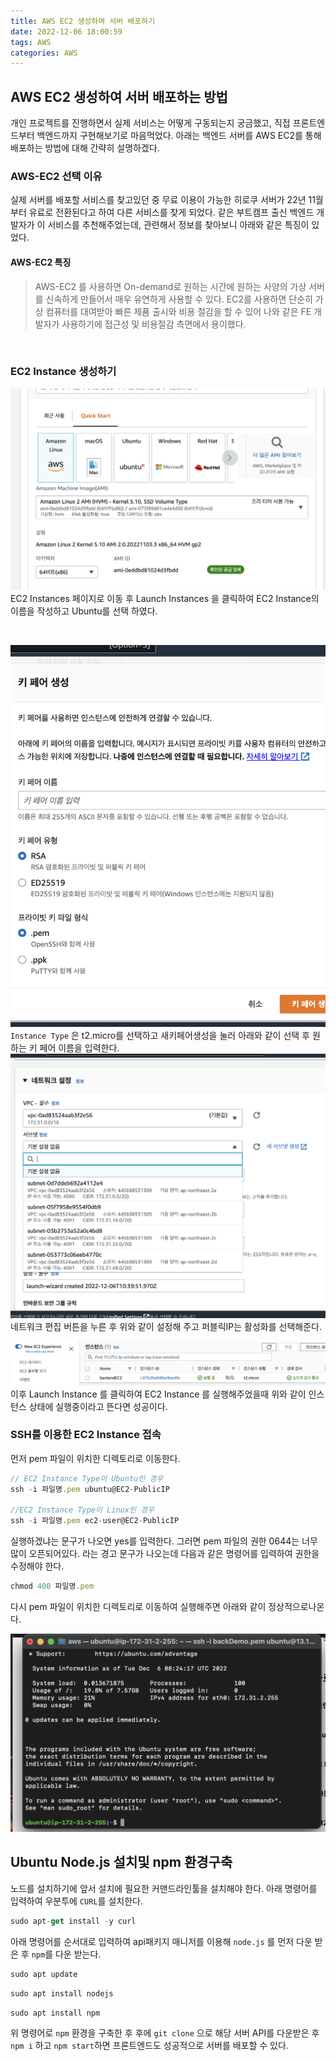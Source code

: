 ```yaml
---
title: AWS EC2 생성하여 서버 배포하기 
date: 2022-12-06 18:00:59
tags: AWS
categories: AWS
---
```



## AWS EC2 생성하여 서버 배포하는 방법
개인 프로젝트를 진행하면서 실제 서비스는 어떻게 구동되는지 궁금했고, 직접 프론트엔드부터 백엔드까지 구현해보기로 마음먹었다. 
아래는 백엔드 서버를 AWS EC2를 통해 배포하는 방법에 대해 간략히 설명하겠다. 
<br>

### AWS-EC2 선택 이유
실제 서버를 배포할 서비스를 찾고있던 중 무료 이용이 가능한 히로쿠 서버가 22년 11월부터 유료로 전환된다고 하여 다른 서비스를 찾게 되었다.
같은 부트캠프 출신 백엔드 개발자가 이 서비스를 추천해주었는데, 관련해서 정보를 찾아보니 아래와 같은 특징이 있었다.
#### AWS-EC2 특징
> AWS-EC2 
를 사용하면 On-demand로 원하는 시간에 원하는 사양의 가상 서버를 신속하게 만들어서 매우 유연하게 사용할 수 있다. EC2를 사용하면 단순히 가상 컴퓨터를 대여받아 빠른 제품 출시와 비용 절감을 할 수 있어 나와 같은 FE 개발자가 사용하기에 접근성 및 비용절감 측면에서 용이했다.

<br>

###  EC2 Instance 생성하기 


![aws1파일](../images/aws1.png)
EC2 Instances 페이지로 이동 후 Launch Instances 을 클릭하여 EC2 Instance의 이름을 작성하고 Ubuntu를 선택 하였다.

<br>

![aws2파일](../images/aws2.png)
`Instance Type` 은 t2.micro를 선택하고 새키페어생성을 눌러 아래와 같이 선택 후 원하는 키 페어 이름을 입력한다.
<br>
![aws3파일](../images/aws3.png)
네트워크 편집 버튼을 누른 후 위와 같이 설정해 주고 퍼블릭IP는 활성화를 선택해준다.

![aws4파일](../images/aws4.png)
이후 Launch Instance 를 클릭하여 EC2 Instance 를 실행해주었을때 위와 같이 인스턴스 상태에 실행중이라고 뜬다면 성공이다.

### SSH를 이용한 EC2 Instance 접속
먼저 pem 파일이 위치한 디렉토리로 이동한다.

```javascript
// EC2 Instance Type이 Ubuntu인 경우
ssh -i 파일명.pem ubuntu@EC2-PublicIP

//EC2 Instance Type이 Linux인 경우
ssh -i 파일명.pem ec2-user@EC2-PublicIP
```
실행하겠냐는 문구가 나오면 yes를 입력한다. 그러면  pem 파일의 권한 0644는 너무 많이 오픈되어있다. 라는 경고 문구가 나오는데 다음과 같은 명령어를 입력하여 권한을 수정해야 한다.

```javascript
chmod 400 파일명.pem
```
다시 pem 파일이 위치한 디렉토리로 이동하여 실행해주면 아래와 같이 정상적으로나온다.

![aws5파일](../images/aws5.png)


## Ubuntu  Node.js 설치및 npm 환경구축 
노드를 설치하기에 앞서 설치에 필요한 커맨드라인툴을 설치해야 한다. 아래 명령어를 입력하여 우분투에 `CURL`를 설치한다.

```javascript
sudo apt-get install -y curl
```

아래 명령어를 순서대로 입력하여 api패키지 매니저를 이용해 `node.js` 를 먼저 다운 받은 후 `npm`를 다운 받는다.
```javascript
sudo apt update
```
```javascript
sudo apt install nodejs
```
```javascript
sudo apt install npm
```
위 명령어로 `npm` 환경을 구축한 후 후에 `git clone` 으로 해당 서버 API를 다운받은 후 `npm i` 하고 `npm start`하면 프론트엔드도 성공적으로 서버를 배포할 수 있다. 
